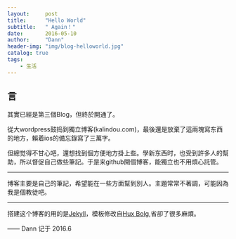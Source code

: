 ```yaml
---
layout:     post
title:      "Hello World"
subtitle:   " Again！"
date:       2016-05-10
author:     "Dann"
header-img: "img/blog-helloworld.jpg"
catalog: true
tags:
    - 生活
---
```


## 言

其實已經是第三個Blog，但終於開通了。

從大wordpress鼓捣到獨立博客(kalindou.com)，最後還是放棄了這兩塊寫东西的地方，賴着ios的備忘錄寫了三萬字。

但總觉得不甘心吧，還想找到個方便地方掛上些。學新东西时，也受到許多人的幫助，所以督促自己做些筆記。于是来github開個博客，能獨立也不用煩心託管。

---

博客主要是自己的筆記，希望能在一些方面幫到別人。主題常常不著調，可能因為我是個教徒吧。

---

搭建这个博客的用的是<a href="jekyllrb.com/">Jekyll</a>，模板修改自<a href="http://huangxuan.me">Hux Bolg</a>,省卻了很多麻煩。 

—— Dann 记于 2016.6


